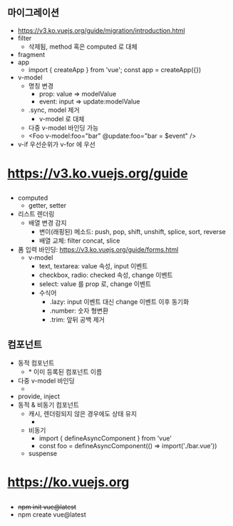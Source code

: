 ## 마이그레이션
* https://v3.ko.vuejs.org/guide/migration/introduction.html
* filter
	* 삭제됨, method 혹은 computed 로 대체
* fragment
* app
	* import { createApp } from 'vue'; const app = createApp({})
* v-model
	* 명칭 변경
		* prop: value => modelValue
		* event: input => update:modelValue
	* .sync, model 제거
		* v-model 로 대체
	* 다중 v-model 바인딩 가능
	* <Foo v-model:foo="bar" @update:foo="bar = $event" />
* v-if 우선순위가 v-for 에 우선


# https://v3.ko.vuejs.org/guide

##
* computed
	* getter, setter
* 리스트 렌더링
	* 배열 변경 감지
		* 변이(래핑된) 메소드: push, pop, shift, unshift, splice, sort, reverse
		* 배열 교체: filter concat, slice
* 폼 입력 바인딩: https://v3.ko.vuejs.org/guide/forms.html
	* v-model
		* text, textarea: value 속성, input 이벤트
		* checkbox, radio: checked 속성, change 이벤트
		* select: value 를 prop 로, change 이벤트
		* 수식어
			* .lazy: input 이벤트 대신 change 이벤트 이후 동기화
			* .number: 숫자 형변환
			* .trim: 앞뒤 공백 제거

## 컴포넌트
* 동적 컴포넌트
	* <component :is="foo" />
		* 이미 등록된 컴포넌트 이름
* 다중 v-model 바인딩
	* <foo v-model:bar="bar" v-model:bee="bee" />
* provide, inject
* 동적 & 비동기 컴포넌트
	* 캐시, 렌더링되지 않은 경우에도 상태 유지
		* <keep-alive><component :is="foo" /></keep-alive>
	* 비동기
		* import { defineAsyncComponent } from 'vue'
		* const foo = defineAsyncComponent(() => import('./bar.vue'))
	* suspense


# https://ko.vuejs.org

##
* ~~npm init vue@latest~~
* npm create vue@latest